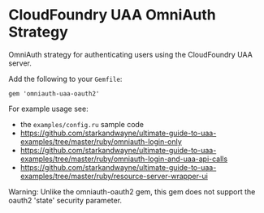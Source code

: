 CloudFoundry UAA OmniAuth Strategy
==================================

OmniAuth strategy for authenticating users using the CloudFoundry UAA server.

Add the following to your `Gemfile`:

```text
gem 'omniauth-uaa-oauth2'
```

For example usage see:

* the `examples/config.ru` sample code
* https://github.com/starkandwayne/ultimate-guide-to-uaa-examples/tree/master/ruby/omniauth-login-only
* https://github.com/starkandwayne/ultimate-guide-to-uaa-examples/tree/master/ruby/omniauth-login-and-uaa-api-calls
* https://github.com/starkandwayne/ultimate-guide-to-uaa-examples/tree/master/ruby/resource-server-wrapper-ui


Warning: Unlike the omniauth-oauth2 gem, this gem does not support the oauth2 'state' security parameter.
